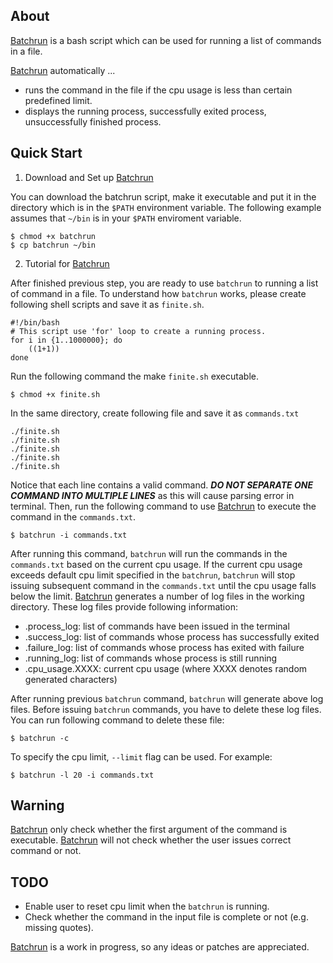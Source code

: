 ## About

[Batchrun] is a bash script which can be used for running a list of commands in a file.

[Batchrun] automatically ...

* runs the command in the file if the cpu usage is less than certain predefined limit.
* displays the running process, successfully exited process, unsuccessfully finished process.

## Quick Start

1. Download and Set up [Batchrun]

You can download the batchrun script, make it executable and put it in the directory which is in the `$PATH` environment variable. The following example assumes that `~/bin` is in your `$PATH` enviroment variable.

  ```
  $ chmod +x batchrun
  $ cp batchrun ~/bin
  ```

2. Tutorial for [Batchrun]

After finished previous step, you are ready to use `batchrun` to running a list of command in a file. To understand how `batchrun` works, please create following shell scripts and save it as `finite.sh`.

  ```
  #!/bin/bash
  # This script use 'for' loop to create a running process.
  for i in {1..1000000}; do
      ((1+1))
  done
  ```

Run the following command the make `finite.sh` executable.
  
  `$ chmod +x finite.sh`

In the same directory, create following file and save it as `commands.txt`

  ```
  ./finite.sh
  ./finite.sh
  ./finite.sh
  ./finite.sh
  ./finite.sh
  ```

Notice that each line contains a valid command. **_DO NOT SEPARATE ONE COMMAND INTO MULTIPLE LINES_** as this will cause parsing error in terminal. Then, run the following command to use [Batchrun] to execute the command in the `commands.txt`.

  `$ batchrun -i commands.txt`

After running this command, `batchrun` will run the commands in the `commands.txt` based on the current cpu usage. If the current cpu usage exceeds default cpu limit specified in the `batchrun`, `batchrun` will stop issuing subsequent command in the `commands.txt` until the cpu usage falls below the limit. [Batchrun] generates a number of log files in the working directory. These log files provide following information:

  * .process_log: list of commands have been issued in the terminal
  * .success_log: list of commands whose process has successfully exited
  * .failure_log: list of commands whose process has exited with failure
  * .running_log: list of commands whose process is still running
  * .cpu_usage.XXXX: current cpu usage (where XXXX denotes random generated characters)

After running previous `batchrun` command, `batchrun` will generate above log files. Before issuing `batchrun` commands, you have to delete these log files. You can run following command to delete these file:

  `$ batchrun -c`

To specify the cpu limit, `--limit` flag can be used. For example:

  `$ batchrun -l 20 -i commands.txt`

## Warning

[Batchrun] only check whether the first argument of the command is executable. [Batchrun] will not check whether the user issues correct command or not.

## TODO

* Enable user to reset cpu limit when the `batchrun` is running.
* Check whether the command in the input file is complete or not (e.g. missing quotes).

[Batchrun] is a work in progress, so any ideas or patches are appreciated.

[Batchrun]: https://github.com/senbong87/batchrun
